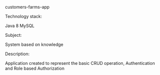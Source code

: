 customers-farms-app

Technology stack:

Java 8
MySQL

Subject:

System based on knowledge

Description:

Application created to represent the basic CRUD operation, 
Authentication and Role based Authorization

